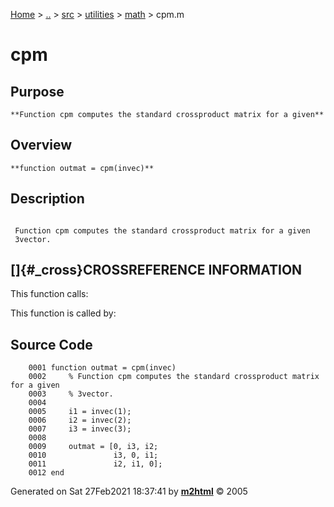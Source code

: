 [Home](../../../../../index.html) \> [..](#) \> [src](#) \> [utilities](#)
\> [math](index.md) \> cpm.m



# cpm

## Purpose 

``` 
**Function cpm computes the standard crossproduct matrix for a given**
```

## Overview 

``` 
**function outmat = cpm(invec)**
```

## Description 

```
 
 Function cpm computes the standard crossproduct matrix for a given
 3vector.

```

## []{#_cross}CROSSREFERENCE INFORMATION 

This function calls:

This function is called by:

## Source Code 

```
    0001 function outmat = cpm(invec)
    0002     % Function cpm computes the standard crossproduct matrix for a given
    0003     % 3vector.
    0004 
    0005     i1 = invec(1);
    0006     i2 = invec(2);
    0007     i3 = invec(3);
    0008 
    0009     outmat = [0, i3, i2;
    0010               i3, 0, i1;
    0011               i2, i1, 0];
    0012 end
```



Generated on Sat 27Feb2021 18:37:41 by
**[m2html](http://www.artefact.tk/software/matlab/m2html/ "Matlab Documentation in HTML")**
© 2005